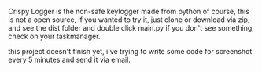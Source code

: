 Crispy Logger is the non-safe keylogger made from python
of course, this is not a open source, if you wanted to try it, just clone or download via zip, and see the dist folder and double click main.py
if you don't see something, check on your taskmanager.

this project doesn't finish yet, i've trying to write some code for screenshot every 5 minutes and send it via email.

